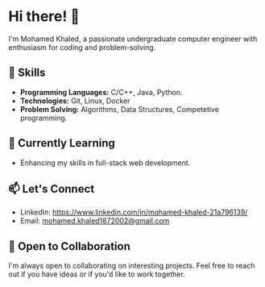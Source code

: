 # Hi there! 👋

I'm Mohamed Khaled, a passionate undergraduate computer engineer with enthusiasm for coding and problem-solving.

## 🔧 Skills

- **Programming Languages:** C/C++, Java, Python.
- **Technologies:** Git, Linux, Docker
- **Problem Solving:** Algorithms, Data Structures, Competetive programming.

## 🌱 Currently Learning

- Enhancing my skills in full-stack web development.

## 📫 Let's Connect

- LinkedIn: https://www.linkedin.com/in/mohamed-khaled-21a796139/
- Email: mohamed.khaled1872002@gmail.com

## 🤝 Open to Collaboration

I'm always open to collaborating on interesting projects. Feel free to reach out if you have ideas or if you'd like to work together.
